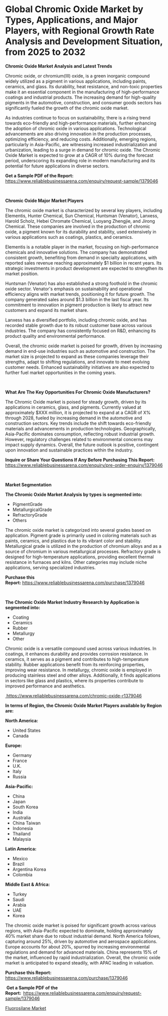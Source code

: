 <p><h1>Global Chromic Oxide Market by Types, Applications, and Major Players, with Regional Growth Rate Analysis and Development Situation, from 2025 to 2032</h1></p><p><strong>Chromic Oxide Market Analysis and Latest Trends</strong></p>
<p><p>Chromic oxide, or chromium(III) oxide, is a green inorganic compound widely utilized as a pigment in various applications, including paints, ceramics, and glass. Its durability, heat resistance, and non-toxic properties make it an essential component in the manufacturing of high-performance coatings and industrial products. The increasing demand for high-quality pigments in the automotive, construction, and consumer goods sectors has significantly fueled the growth of the chromic oxide market. </p><p>As industries continue to focus on sustainability, there is a rising trend towards eco-friendly and high-performance materials, further enhancing the adoption of chromic oxide in various applications. Technological advancements are also driving innovation in the production processes, optimizing efficiency, and reducing costs. Additionally, emerging regions, particularly in Asia-Pacific, are witnessing increased industrialization and urbanization, leading to a surge in demand for chromic oxide. The Chromic Oxide Market is expected to grow at a CAGR of 10% during the forecast period, underscoring its expanding role in modern manufacturing and its potential for future applications in diverse sectors.</p></p>
<p><strong>Get a Sample PDF of the Report:&nbsp;</strong> <a href="https://www.reliablebusinessarena.com/enquiry/request-sample/1379046?utm_campaign=3024&utm_medium=2&utm_source=Github&utm_content=ia&utm_term=31032025&utm_id=chromic-oxide">https://www.reliablebusinessarena.com/enquiry/request-sample/1379046</a></p>
<p>&nbsp;</p>
<p><strong>Chromic Oxide Major Market Players</strong></p>
<p><p>The chromic oxide market is characterized by several key players, including Elementis, Hunter Chemical, Sun Chemical, Huntsman (Venator), Lanxess, Harold Scholz, Hebei Chromate Chemical, Luoyang Zhengjie, and Jirong Chemical. These companies are involved in the production of chromic oxide, a pigment known for its durability and stability, used extensively in various applications such as coatings, plastics, and ceramics.</p><p>Elementis is a notable player in the market, focusing on high-performance chemicals and innovative solutions. The company has demonstrated consistent growth, benefiting from demand in specialty applications, with reported sales revenue reaching approximately $1 billion in recent years. Its strategic investments in product development are expected to strengthen its market position.</p><p>Huntsman (Venator) has also established a strong foothold in the chromic oxide sector. Venator's emphasis on sustainability and operational efficiency aligns with market trends, positioning it for future growth. The company generated sales around $1.3 billion in the last fiscal year. Its commitment to innovation in pigment production is likely to attract new customers and expand its market share.</p><p>Lanxess has a diversified portfolio, including chromic oxide, and has recorded stable growth due to its robust customer base across various industries. The company has consistently focused on R&D, enhancing its product quality and environmental performance.</p><p>Overall, the chromic oxide market is poised for growth, driven by increasing demand in end-use industries such as automotive and construction. The market size is projected to expand as these companies leverage their strengths, adapt to shifting regulations, and innovate to meet evolving customer needs. Enhanced sustainability initiatives are also expected to further fuel market opportunities in the coming years.</p></p>
<p>&nbsp;</p>
<p><strong>What Are The Key Opportunities For Chromic Oxide Manufacturers?</strong></p>
<p><p>The Chromic Oxide market is poised for steady growth, driven by its applications in ceramics, glass, and pigments. Currently valued at approximately $XXX million, it is projected to expand at a CAGR of X% through 2028, fueled by increasing demand in the automotive and construction sectors. Key trends include the shift towards eco-friendly materials and advancements in production technologies. Geographically, Asia-Pacific dominates consumption, reflecting robust industrial growth. However, regulatory challenges related to environmental concerns may impact supply dynamics. Overall, the future outlook is positive, contingent upon innovation and sustainable practices within the industry.</p></p>
<p><strong>Inquire or Share Your Questions If Any Before Purchasing This Report:</strong> <a href="https://www.reliablebusinessarena.com/enquiry/pre-order-enquiry/1379046?utm_campaign=3024&utm_medium=2&utm_source=Github&utm_content=ia&utm_term=31032025&utm_id=chromic-oxide">https://www.reliablebusinessarena.com/enquiry/pre-order-enquiry/1379046</a></p>
<p>&nbsp;</p>
<p><strong>Market Segmentation</strong></p>
<p><strong>The Chromic Oxide Market Analysis by types is segmented into:</strong></p>
<p><ul><li>PigmentGrade</li><li>MetallurgicalGrade</li><li>RefractoryGrade</li><li>Others</li></ul></p>
<p><p>The chromic oxide market is categorized into several grades based on application. Pigment grade is primarily used in coloring materials such as paints, ceramics, and plastics due to its vibrant color and stability. Metallurgical grade is utilized in the production of chromium alloys and as a source of chromium in various metallurgical processes. Refractory grade is designed for high-temperature applications, providing excellent thermal resistance in furnaces and kilns. Other categories may include niche applications, serving specialized industries.</p></p>
<p><strong>Purchase this Report:&nbsp;</strong><a href="https://www.reliablebusinessarena.com/purchase/1379046?utm_campaign=3024&utm_medium=2&utm_source=Github&utm_content=ia&utm_term=31032025&utm_id=chromic-oxide">https://www.reliablebusinessarena.com/purchase/1379046</a></p>
<p>&nbsp;</p>
<p><strong>The Chromic Oxide Market Industry Research by Application is segmented into:</strong></p>
<p><ul><li>Coating</li><li>Ceramics</li><li>Rubber</li><li>Metallurgy</li><li>Other</li></ul></p>
<p><p>Chromic oxide is a versatile compound used across various industries. In coatings, it enhances durability and provides corrosion resistance. In ceramics, it serves as a pigment and contributes to high-temperature stability. Rubber applications benefit from its reinforcing properties, improving wear resistance. In metallurgy, chromic oxide is employed in producing stainless steel and other alloys. Additionally, it finds applications in sectors like glass and plastics, where its properties contribute to improved performance and aesthetics.</p></p>
<p><a href="https://www.reliablebusinessarena.com/chromic-oxide-r1379046?utm_campaign=3024&utm_medium=2&utm_source=Github&utm_content=ia&utm_term=31032025&utm_id=chromic-oxide">&nbsp;https://www.reliablebusinessarena.com/chromic-oxide-r1379046</a></p>
<p><strong>In terms of Region, the Chromic Oxide Market Players available by Region are:</strong></p>
<p>
    <p> <strong> North America: </strong>
        <ul>
            <li>United States</li>
            <li>Canada</li>
        </ul>
        </p> 
    <p> <strong> Europe: </strong>
        <ul>
            <li>Germany</li>
            <li>France</li>
            <li>U.K.</li>
            <li>Italy</li>
            <li>Russia</li>
        </ul>
        </p> 
    <p> <strong> Asia-Pacific: </strong>
        <ul>
            <li>China</li>
            <li>Japan</li>
            <li>South Korea</li>
            <li>India</li>
            <li>Australia</li>
            <li>China Taiwan</li>
            <li>Indonesia</li>
            <li>Thailand</li>
            <li>Malaysia</li>
        </ul>
        </p> 
    <p> <strong> Latin America: </strong>
        <ul>
            <li>Mexico</li>
            <li>Brazil</li>
            <li>Argentina Korea</li>
            <li>Colombia</li>
        </ul>
        </p> 
    <p> <strong> Middle East & Africa: </strong>
        <ul>
            <li>Turkey</li>
            <li>Saudi</li>
            <li>Arabia</li>
            <li>UAE</li>
            <li>Korea</li>
        </ul>
    </p>
    </p>
<p><p>The chromic oxide market is poised for significant growth across various regions, with Asia-Pacific expected to dominate, holding approximately 40% market share due to robust industrial demand. North America follows, capturing around 25%, driven by automotive and aerospace applications. Europe accounts for about 20%, spurred by increasing environmental regulations and demand for advanced materials. China represents 15% of the market, influenced by rapid industrialization. Overall, the chromic oxide market is anticipated to expand steadily, with APAC leading in valuation.</p></p>
<p><strong>Purchase this Report: </strong><a href="https://www.reliablebusinessarena.com/purchase/1379046?utm_campaign=3024&utm_medium=2&utm_source=Github&utm_content=ia&utm_term=31032025&utm_id=chromic-oxide">https://www.reliablebusinessarena.com/purchase/1379046</a></p>
<p>&nbsp;<strong>Get a Sample PDF of the Report:&nbsp;&nbsp;</strong><a href="https://www.reliablebusinessarena.com/enquiry/request-sample/1379046?utm_campaign=3024&utm_medium=2&utm_source=Github&utm_content=ia&utm_term=31032025&utm_id=chromic-oxide">https://www.reliablebusinessarena.com/enquiry/request-sample/1379046</a></p>
<p><strong></strong></p>
<p><p><a href="https://github.com/ivvrgibi/Market-Research-Report-List-1/blob/main/fluorosilane-market.md?utm_campaign=3024&utm_medium=2&utm_source=Github&utm_content=ia&utm_term=31032025&utm_id=chromic-oxide">Fluorosilane Market</a></p></p>